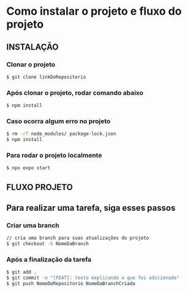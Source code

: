 # Como instalar o projeto e fluxo do projeto


## INSTALAÇÃO

### Clonar o projeto
```bash
$ git clone linkDoRepositorio
```

### Após clonar o projeto, rodar comando abaixo
```bash
$ npm install
```

### Caso ocorra algum erro no projeto
```bash
$ rm -rf node_modules/ package-lock.json
$ npm install
```

### Para rodar o projeto localmente
```bash
$ npx expo start
```

## FLUXO PROJETO

## Para realizar uma tarefa, siga esses passos


### Criar uma branch
```bash
// cria uma branch para suas atualizações do projeto
$ git checkout -b NomeDaBranch
```

### Após a finalização da tarefa
```bash
$ git add .
$ git commit -m "[FEAT]: texto explicando o que foi adicionado"
$ git push NomeDoRepositorio NomeDaBranchCriada
```